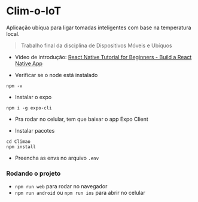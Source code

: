 # Clim-o-IoT

Aplicação ubíqua para ligar tomadas inteligentes com base na temperatura local.

> Trabalho final da disciplina de Dispositivos Móveis e Ubíquos

- Vídeo de introdução: [React Native Tutorial for Beginners - Build a React Native App
  ](https://www.youtube.com/watch?v=0-S5a0eXPoc)

- Verificar se o node está instalado

```shell
npm -v
```

- Instalar o expo

```shell
npm i -g expo-cli
```

- Pra rodar no celular, tem que baixar o app Expo Client

- Instalar pacotes

```shell
cd Climao
npm install
```

- Preencha as envs no arquivo `.env`

### Rodando o projeto

- `npm run web` para rodar no navegador
- `npm run android` ou `npm run ios` para abrir no celular
